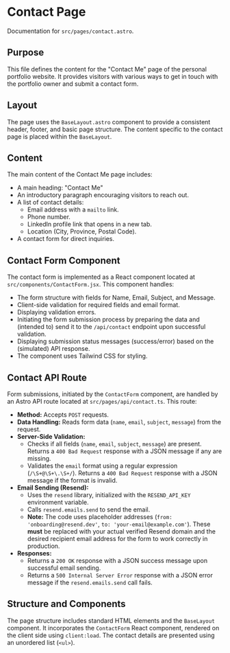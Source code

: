 # Contact Page

Documentation for `src/pages/contact.astro`.

## Purpose
This file defines the content for the "Contact Me" page of the personal portfolio website. It provides visitors with various ways to get in touch with the portfolio owner and submit a contact form.

## Layout
The page uses the `BaseLayout.astro` component to provide a consistent header, footer, and basic page structure. The content specific to the contact page is placed within the `BaseLayout`.

## Content
The main content of the Contact Me page includes:
- A main heading: "Contact Me"
- An introductory paragraph encouraging visitors to reach out.
- A list of contact details:
    - Email address with a `mailto` link.
    - Phone number.
    - LinkedIn profile link that opens in a new tab.
    - Location (City, Province, Postal Code).
- A contact form for direct inquiries.

## Contact Form Component
The contact form is implemented as a React component located at `src/components/ContactForm.jsx`. This component handles:
- The form structure with fields for Name, Email, Subject, and Message.
- Client-side validation for required fields and email format.
- Displaying validation errors.
- Initiating the form submission process by preparing the data and (intended to) send it to the `/api/contact` endpoint upon successful validation.
- Displaying submission status messages (success/error) based on the (simulated) API response.
- The component uses Tailwind CSS for styling.

## Contact API Route
Form submissions, initiated by the `ContactForm` component, are handled by an Astro API route located at `src/pages/api/contact.ts`. This route:
- **Method:** Accepts `POST` requests.
- **Data Handling:** Reads form data (`name`, `email`, `subject`, `message`) from the request.
- **Server-Side Validation:**
    - Checks if all fields (`name`, `email`, `subject`, `message`) are present. Returns a `400 Bad Request` response with a JSON message if any are missing.
    - Validates the `email` format using a regular expression (`/\S+@\S+\.\S+/`). Returns a `400 Bad Request` response with a JSON message if the format is invalid.
- **Email Sending (Resend):**
    - Uses the `resend` library, initialized with the `RESEND_API_KEY` environment variable.
    - Calls `resend.emails.send` to send the email.
    - **Note:** The code uses placeholder addresses (`from: 'onboarding@resend.dev'`, `to: 'your-email@example.com'`). These **must** be replaced with your actual verified Resend domain and the desired recipient email address for the form to work correctly in production.
- **Responses:**
    - Returns a `200 OK` response with a JSON success message upon successful email sending.
    - Returns a `500 Internal Server Error` response with a JSON error message if the `resend.emails.send` call fails.

## Structure and Components
The page structure includes standard HTML elements and the `BaseLayout` component. It incorporates the `ContactForm` React component, rendered on the client side using `client:load`. The contact details are presented using an unordered list (`<ul>`).